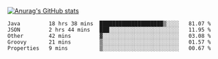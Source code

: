 [![Anurag's GitHub stats](https://github-readme-stats.vercel.app/api?username=sebasphere&count_private=true&theme=tokyonight)](https://github.com/anuraghazra/github-readme-stats)

<!--START_SECTION:waka-->
```text
Java         18 hrs 38 mins  ████████████████████▒░░░░   81.07 % 
JSON         2 hrs 44 mins   ███░░░░░░░░░░░░░░░░░░░░░░   11.95 % 
Other        42 mins         ▓░░░░░░░░░░░░░░░░░░░░░░░░   03.08 % 
Groovy       21 mins         ▒░░░░░░░░░░░░░░░░░░░░░░░░   01.57 % 
Properties   9 mins          ▒░░░░░░░░░░░░░░░░░░░░░░░░   00.67 % 
```
<!--END_SECTION:waka-->
